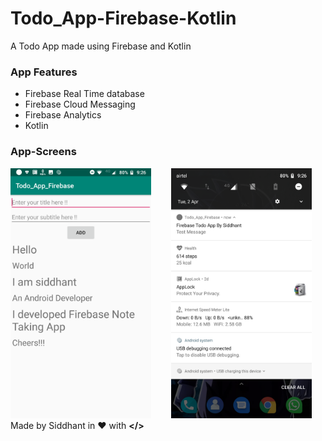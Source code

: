 # Todo_App-Firebase-Kotlin
A Todo App made using Firebase and Kotlin

### App Features

* Firebase Real Time database
* Firebase Cloud Messaging
* Firebase Analytics 
* Kotlin

### App-Screens

<img src="appscreens/1.png" width="225" height="400"> &nbsp;&nbsp;&nbsp;&nbsp;&nbsp;&nbsp; <img src="appscreens/2.png" width="225" height="400"> </br>
Made by Siddhant in :heart:  with **</>**
